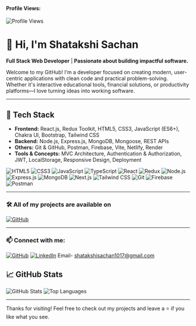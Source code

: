 
#### Profile Views:
![Profile Views](https://komarev.com/ghpvc/?username=shatakshisachan051)


# 👋 Hi, I'm Shatakshi Sachan

 **Full Stack Web Developer** | **Passionate about building impactful software.**

Welcome to my GitHub! I'm a developer focused on creating modern, user-centric applications with clean code and practical problem-solving. Whether it's interactive educational tools, financial solutions, or productivity platforms—I love turning ideas into working software.

---

## 🚀 Tech Stack

- **Frontend:** React.js, Redux Toolkit, HTML5, CSS3, JavaScript (ES6+), Chakra UI, Bootstrap, Tailwind CSS
- **Backend:** Node.js, Express.js, MongoDB, Mongoose, REST APIs
- **Others:** Git & GitHub, Postman, Firebase, Vite, Netlify, Render
- **Tools & Concepts:** MVC Architecture, Authentication & Authorization, JWT, LocalStorage, Responsive Design, Deployment


![HTML5](https://img.shields.io/badge/-HTML5-E34F26?style=flat&logo=html5&logoColor=white)
![CSS3](https://img.shields.io/badge/-CSS3-1572B6?style=flat&logo=css3)
![JavaScript](https://img.shields.io/badge/-JavaScript-F7DF1E?style=flat&logo=javascript&logoColor=black)
![TypeScript](https://img.shields.io/badge/-TypeScript-3178C6?style=flat&logo=typescript&logoColor=white)
![React](https://img.shields.io/badge/-React-61DAFB?style=flat&logo=react)
![Redux](https://img.shields.io/badge/-Redux-764ABC?style=flat&logo=redux)
![Node.js](https://img.shields.io/badge/-Node.js-339933?style=flat&logo=node.js&logoColor=white)
![Express.js](https://img.shields.io/badge/-Express.js-000000?style=flat&logo=express)
![MongoDB](https://img.shields.io/badge/-MongoDB-47A248?style=flat&logo=mongodb)
![Next.js](https://img.shields.io/badge/-Next.js-000000?style=flat&logo=next.js)
![Tailwind CSS](https://img.shields.io/badge/-TailwindCSS-38B2AC?style=flat&logo=tailwind-css)
![Git](https://img.shields.io/badge/-Git-F05032?style=flat&logo=git&logoColor=white)
![Firebase](https://img.shields.io/badge/-Firebase-FFCA28?style=flat&logo=firebase&logoColor=black)
![Postman](https://img.shields.io/badge/-Postman-FF6C37?style=flat&logo=postman)

---
### 🛠️ All of my projects are available on

[![GitHub](https://img.shields.io/badge/GitHub-000?style=for-the-badge&logo=github&logoColor=white)](https://github.com/shatakshisachan051)


---
### 📫 Connect with me:
[![GitHub](https://img.shields.io/badge/GitHub-100000?style=for-the-badge&logo=github&logoColor=white)](https://github.com/shatakshisachan051)
[![LinkedIn](https://img.shields.io/badge/LinkedIn-0A66C2?style=for-the-badge&logo=linkedin&logoColor=white)](https://www.linkedin.com/in/shatakshi-sachan-2a3b3128a/)
Email- shatakshisachan1017@gmail.com


## 📈 GitHub Stats

![GitHub Stats](https://github-readme-stats.vercel.app/api?username=shatakshisachan051&show_icons=true&theme=radical)
![Top Languages](https://github-readme-stats.vercel.app/api/top-langs/?username=shatakshisachan051&layout=compact&theme=radical)

---


Thanks for visiting! Feel free to check out my projects and leave a ⭐ if you like what you see.








